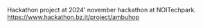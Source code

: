 Hackathon project at 2024' november hackathon at NOITechpark. 
https://www.hackathon.bz.it/project/ambuhop
